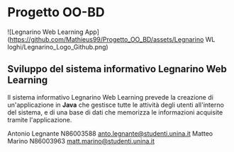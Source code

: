 # Progetto OO-BD
![Legnarino Web Learning App](https://github.com/Mathieus99/Progetto_OO_BD/assets/Legnarino WL loghi/Legnarino_Logo_Github.png)

## Sviluppo del sistema informativo Legnarino Web Learning
Il sistema informativo Legnarino Web Learning prevede la creazione di un'applicazione in **Java** che gestisce tutte le attività degli utenti all'interno del sistema, e di una base di dati che memorizza le informazioni acquisite tramite l'applicazione.




Antonio Legnante N86003588 anto.legnante@studenti.unina.it
Matteo Marino N86003963 matt.marino@studenti.unina.it
